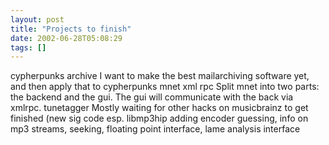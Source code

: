 ```yaml
---
layout: post
title: "Projects to finish"
date: 2002-06-28T05:08:29
tags: []
---
```


cypherpunks archive
     I want to make the best mailarchiving software yet, and then apply that to cypherpunks
mnet xml rpc
     Split mnet into two parts: the backend and the gui. The gui will communicate with the back via xmlrpc.
tunetagger
     Mostly waiting for other hacks on musicbrainz to get finished (new sig code esp.
libmp3hip
     adding encoder guessing, info on mp3 streams, seeking, floating point interface, lame analysis interface
